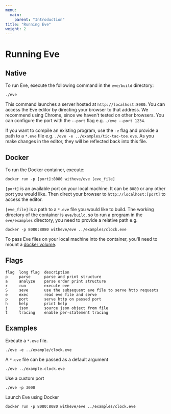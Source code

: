 ```yaml
---
menu:
  main:
    parent: "Introduction"
title: "Running Eve"
weight: 2
---
```


# Running Eve

## Native

To run Eve, execute the following command in the `eve/build` directory:

```
./eve
```

This command launches a server hosted at `http://localhost:8080`. You can access the Eve editor by directing your browser to that address. We recommend using Chrome, since we haven't tested on other browsers. You can configure the port with the `--port` flag e.g. `./eve --port 1234`.

If you want to compile an existing program, use the `-e` flag and provide a path to a `*.eve` file e.g. `./eve -e ../examples/tic-tac-toe.eve`. As you make changes in the editor, they will be reflected back into this file.

## Docker

To run the Docker container, execute:

```
docker run -p [port]:8080 witheve/eve [eve_file]
```

`[port]` is an available port on your local machine. It can be `8080` or any other port you would like. Then direct your browser to `http://localhost:[port]` to access the editor.

`[eve_file]` is a path to a `*.eve` file you would like to build. The working directory of the container is `eve/build`, so to run a program in the `eve/examples` directory, you need to provide a relative path e.g. 

```
docker -p 8080:8080 witheve/eve ../examples/clock.eve
```

To pass Eve files on your local machine into the container, you'll need to mount a [docker volume](https://docs.docker.com/engine/tutorials/dockervolumes/).

## Flags

```
flag  long flag  description                 
p     parse      parse and print structure   
a     analyze    parse order print structure
r     run        execute eve
S     seve       use the subsequent eve file to serve http requests  
e     exec       read eve file and serve
p     port       serve http on passed port
h     help       print help
j     json       source json object from file
t     tracing    enable per-statement tracing
```

## Examples

Execute a `*.eve` file.

```
./eve -e ../example/clock.eve
```

A `*.eve` file can be passed as a default argument

```
./eve ../example.clock.eve
```

Use a custom port

```
./eve -p 3000
```

Launch Eve using Docker

```
docker run -p 8080:8080 witheve/eve ../examples/clock.eve
```


